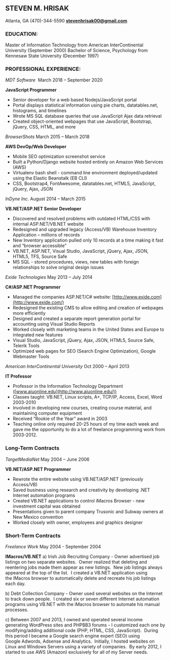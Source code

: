 ## STEVEN M. HRISAK  
Atlanta, GA  (470)-344-5590	**stevenhrisak00@gmail.com** 

### EDUCATION: 

Master of Information Technology from American InterContinental University (September 2000)
Bachelor of Science, Psychology from Kennesaw State University (December 1997) 

### PROFESSIONAL EXPERIENCE:

_MDT Software_  March 2018 – September 2020 

**JavaScript Programmer**
+ Senior developer for a web based Nodejs/JavaScript portal
+ Portal displays statistical information using pie charts, datatables.net, histograms, and timelines
+ Wrote MS SQL database queries that use JavaScript Ajax data retrieval
+ Created object-oriented webpages that use JavaScript, Bootstrap, jQuery, CSS, HTML, and more

_BrowserShots_  March 2015 – March 2018 

**AWS DevOp/Web Developer**
+ Mobile SEO optimization screenshot service
+ Built a Python/Django website hosted entirely on Amazon Web Services (AWS)
+ Virtualenv bash shell - command line environment deployed/updated using the Elastic Beanstalk (EB CLI)
+ CSS, Bootstrap4, FontAwesome, datatables.net, HTML5, JavaScript, jQuery, Ajax, JSON

_InDyne Inc._  August 2014 – March 2015 

**VB.NET/ASP.NET Senior Developer**
+ Discovered and resolved problems with outdated HTML/CSS with internal ASP.NET/VB.NET website
+ Redesigned and upgraded legacy (Access/VB) Warehouse Inventory Application – millions of records
+ New Inventory application pulled only 10 records at a time making it fast and “browser accessible”
+ VB.NET, ASP.NET, Visual Studio, JavaScript, jQuery, Ajax, JSON, HTML5, TFS, Source Safe
+ MS SQL - stored procedures, views, new tables with foreign relationships to solve original design issues

_Exide Technologies_  May 2013 – July 2014 

**C#/ASP.NET Programmer**
+ Managed the companies ASP.NET/C# website: [http://www.exide.com](http://www.exide.com/)
+ Redesigned the existing CMS to allow editing and creation of webpages more efficiently
+ Designed and created a separate report generation portal for accounting using Visual Studio Reports
+ Worked closely with marketing teams in the United States and Europe to integrated new features
+ Visual Studio, JavaScript, jQuery, Ajax, JSON, HTML5, Source Safe, Telerik Tools
+ Optimized web pages for SEO (Search Engine Optimization), Google Webmaster Tools

_American InterContinental University_  Oct 2000 – April 2013 

**IT Professor**
+ Professor in the Information Technology Department ([www.aiuonline.edu](http://www.aiuonline.edu/))
+ Classes taught: VB.NET, Linux scripts, A+, TCP/IP, Access, Excel, Word 2003-2010
+ Involved in developing new courses, creating course material, and maintaining computer equipment
+ Received “Rookie of the Year” award in 2003
+ Teaching online only required 20-25 hours of my time each week and gave me the opportunity to do a lot of freelance programming work from 2003-2012. 

### Long-Term Contracts

_TargetMediaNet_  May 2004 – June 2006 

**VB.NET/ASP.NET Programmer**
+ Rewrote the entire website using VB.NET/ASP.NET (previously Access/VB)
+ Saved business using research and creativity by developing .NET Internet automation programs
+ Created VB.NET applications to control iMacros Browser - new investment capital was obtained
+ Presentations given to parent company Trusonic and Subway owners at New Mexico convention
+ Worked closely with owner, employees and graphics designer

### Short-Term Contracts

_Freelance Work_  May 2004 - September 2004

**IMacros/VB.NET**
a) Irish Job Recruiting Company - Owner advertised job listings on two separate websites.  Owner realized that deleting and reentering jobs made them appear as new listings.  New job listings always appeared at the top of the list.  I created a VB.NET application using the IMacros browser to automatically delete and recreate his job listings each day.

b) Debt Collection Company - Owner used several websites on the Internet to track down people.  I created six or seven different Internet automation programs using VB.NET with the iMacros browser to automate his manual processes.

c) Between 2007 and 2013, I owned and operated several income generating WordPress sites and PHPBB3 forums - I customized each one by modifying/adding additional code (PHP, HTML, CSS, JavaScript).  During this period I became a Google search engine expert (SEO) using Google Adwords, Adsense and Analytics.  Initially, I hosted websites on Linux and Windows Servers using a variety of companies.  By early 2012, I started to use AWS (Amazon) exclusively for all of my Server needs. 
